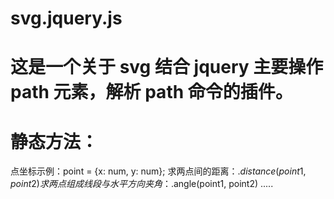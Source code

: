 # svg.jquery.js
# 这是一个关于 svg 结合 jquery 主要操作 path 元素，解析 path 命令的插件。
# 静态方法：
点坐标示例：point = {x: num, y: num}; 
求两点间的距离：$.distance(point1, point2)
求两点组成线段与水平方向夹角：$.angle(point1, point2)
.....
